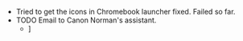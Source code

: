 - Tried to get the icons in Chromebook launcher fixed. Failed so far.
- TODO Email to Canon Norman's assistant.
	- ]